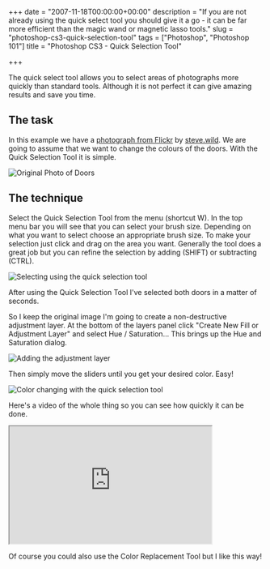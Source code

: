 +++
date = "2007-11-18T00:00:00+00:00"
description = "If you are not already using the quick select tool you should give it a go - it can be far more efficient than the magic wand or magnetic lasso tools."
slug = "photoshop-cs3-quick-selection-tool"
tags = ["Photoshop", "Photoshop 101"]
title = "Photoshop CS3 - Quick Selection Tool"

+++

The quick select tool allows you to select areas of photographs more quickly than standard tools. Although it is not perfect it can give amazing results and save you time. 

## The task

In this example we have a [photograph from Flickr][1] by [steve.wild][2]. We are going to assume that we want to change the colours of the doors. With the Quick Selection Tool it is simple.

![Original Photo of Doors][3] 

## The technique

Select the Quick Selection Tool from the menu (shortcut W). In the top menu bar you will see that you can select your brush size. Depending on what you want to select choose an appropriate brush size. To make your selection just click and drag on the area you want. Generally the tool does a great job but you can refine the selection by adding (SHIFT) or subtracting (CTRL).

![Selecting using the quick selection tool][4] 

After using the Quick Selection Tool I've selected both doors in a matter of seconds.

So I keep the original image I'm going to create a non-destructive adjustment layer. At the bottom of the layers panel click "Create New Fill or Adjustment Layer" and select Hue / Saturation... This brings up the Hue and Saturation dialog.

![Adding the adjustment layer][5] 

Then simply move the sliders until you get your desired color. Easy!

![Color changing with the quick selection tool][6] 

Here's a video of the whole thing so you can see how quickly it can be done. 

<iframe src="https://player.vimeo.com/video/33020832?title=0&amp;byline=0&amp;portrait=0" width="400" height="232" allowFullScreen></iframe>

Of course you could also use the Color Replacement Tool but I like this way!

 [1]: http://www.flickr.com/photos/stevewilde/189604745/
 [2]: http://www.flickr.com/photos/stevewilde/
 [3]: /images/articles/doors_original.jpg
 [4]: /images/articles/quick_select.jpg
 [5]: /images/articles/adjustment_layer.jpg
 [6]: /images/articles/doors_final.jpg

